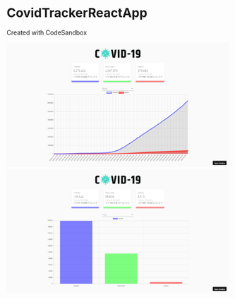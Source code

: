 # CovidTrackerReactApp
Created with CodeSandbox


<img src="https://github.com/Naveenkumarhacker/CovidTrackerReactApp/blob/master/covid.png" />
<img src="https://github.com/Naveenkumarhacker/CovidTrackerReactApp/blob/master/covid1.png" />
